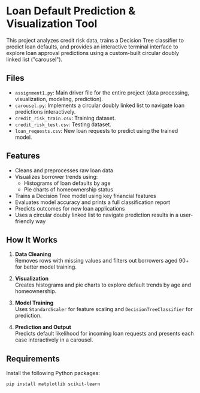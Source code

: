 # Loan Default Prediction & Visualization Tool

This project analyzes credit risk data, trains a Decision Tree classifier to predict loan defaults, and provides an interactive terminal interface to explore loan approval predictions using a custom-built circular doubly linked list ("carousel").

## Files

- `assignment1.py`: Main driver file for the entire project (data processing, visualization, modeling, prediction).
- `carousel.py`: Implements a circular doubly linked list to navigate loan predictions interactively.
- `credit_risk_train.csv`: Training dataset.
- `credit_risk_test.csv`: Testing dataset.
- `loan_requests.csv`: New loan requests to predict using the trained model.

## Features

- Cleans and preprocesses raw loan data
- Visualizes borrower trends using:
  - Histograms of loan defaults by age
  - Pie charts of homeownership status
- Trains a Decision Tree model using key financial features
- Evaluates model accuracy and prints a full classification report
- Predicts outcomes for new loan applications
- Uses a circular doubly linked list to navigate prediction results in a user-friendly way

## How It Works

1. **Data Cleaning**  
   Removes rows with missing values and filters out borrowers aged 90+ for better model training.

2. **Visualization**  
   Creates histograms and pie charts to explore default trends by age and homeownership.

3. **Model Training**  
   Uses `StandardScaler` for feature scaling and `DecisionTreeClassifier` for prediction.

4. **Prediction and Output**  
   Predicts default likelihood for incoming loan requests and presents each case interactively in a carousel.

## Requirements

Install the following Python packages:

```bash
pip install matplotlib scikit-learn
